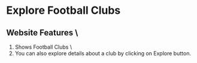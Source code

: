 # Explore Football Clubs
## Website Features \
1. Shows Football Clubs \
2. You can also explore details about a club by clicking on Explore button.
